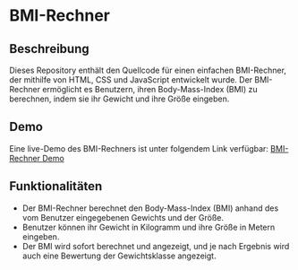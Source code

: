 # BMI-Rechner

## Beschreibung
Dieses Repository enthält den Quellcode für einen einfachen BMI-Rechner, der mithilfe von HTML, CSS und JavaScript entwickelt wurde. Der BMI-Rechner ermöglicht es Benutzern, ihren Body-Mass-Index (BMI) zu berechnen, indem sie ihr Gewicht und ihre Größe eingeben.

## Demo
Eine live-Demo des BMI-Rechners ist unter folgendem Link verfügbar: [BMI-Rechner Demo](https://example.com)

## Funktionalitäten
- Der BMI-Rechner berechnet den Body-Mass-Index (BMI) anhand des vom Benutzer eingegebenen Gewichts und der Größe.
- Benutzer können ihr Gewicht in Kilogramm und ihre Größe in Metern eingeben.
- Der BMI wird sofort berechnet und angezeigt, und je nach Ergebnis wird auch eine Bewertung der Gewichtsklasse angezeigt.
